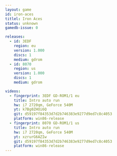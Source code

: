 ```yaml
---
layout: game
id: iron-aces
titlel: Iron Aces
status: unknown
gamedb-issue: 0

releases:
  - id: 3EDF
    region: eu
    version: 1.000
    discs: 1
    medium: gdrom
  - id: 8070
    region: us
    version: 1.000
    discs: 1
    medium: gdrom

videos:
  - fingerprint: 3EDF GD-ROM1/1 eu
    title: Intro auto run
    hw: i7 2720qm, GeForce 540M
    yt: k7Bg0ZHOi6Q
    git: d59197f84353d7d2b746383e9277d9ed7c8c4053
    platform: win86-release
  - fingerprint: 8070 GD-ROM1/1 us
    title: Intro auto run
    hw: i7 2720qm, GeForce 540M
    yt: xzrurG6AZIw
    git: d59197f84353d7d2b746383e9277d9ed7c8c4053
    platform: win86-release
---
```

